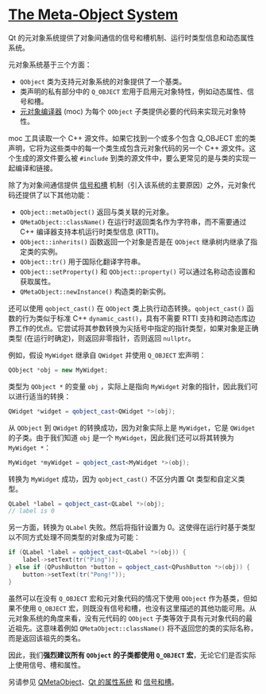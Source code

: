 # [The Meta-Object System](https://doc.qt.io/qt-6/metaobjects.html)

Qt 的元对象系统提供了对象间通信的信号和槽机制、运行时类型信息和动态属性系统。

元对象系统基于三个方面：

- `QObject` 类为支持元对象系统的对象提供了一个基类。
- 类声明的私有部分中的 `Q_OBJECT` 宏用于启用元对象特性，例如动态属性、信号和槽。
- [元对象编译器](https://doc.qt.io/qt-6/moc.html) (moc) 为每个 `QObject` 子类提供必要的代码来实现元对象特性。

moc 工具读取一个 C++ 源文件。如果它找到一个或多个包含 Q_OBJECT 宏的类声明，它将为这些类中的每一个类生成包含元对象代码的另一个 C++ 源文件。这个生成的源文件要么被 `#include` 到类的源文件中，要么更常见的是与类的实现一起编译和链接。

除了为对象间通信提供 [信号和槽](<./Signals & Slots.md>) 机制（引入该系统的主要原因）之外，元对象代码还提供了以下其他功能：

- `QObject::metaObject()` 返回与类关联的元对象。
- `QMetaObject::className()` 在运行时返回类名作为字符串，而不需要通过 C++ 编译器支持本机运行时类型信息 (RTTI)。
- `QObject::inherits()` 函数返回一个对象是否是在 `QObject` 继承树内继承了指定类的实例。
- `QObject::tr()` 用于国际化翻译字符串。
- `QObject::setProperty()` 和 `QObject::property()` 可以通过名称动态设置和获取属性。
- `QMetaObject::newInstance()` 构造类的新实例。 

还可以使用 `qobject_cast()` 在 `QObject` 类上执行动态转换。`qobject_cast()` 函数的行为类似于标准 C++ `dynamic_cast()`，具有不需要 RTTI 支持和跨动态库边界工作的优点。它尝试将其参数转换为尖括号中指定的指针类型，如果对象是正确类型 (在运行时确定)，则返回非零指针，否则返回 `nullptr`。

例如，假设 `MyWidget` 继承自 `QWidget` 并使用 `Q_OBJECT` 宏声明：

```c++
QObject *obj = new MyWidget;
```

类型为 `QObject *` 的变量 `obj` ，实际上是指向 `MyWidget` 对象的指针，因此我们可以进行适当的转换：

```c++
QWidget *widget = qobject_cast<QWidget *>(obj);
```

从 `QObject` 到 `QWidget` 的转换成功，因为对象实际上是 `MyWidget`，它是 `QWidget` 的子类。由于我们知道 `obj` 是一个 `MyWidget`，因此我们还可以将其转换为 `MyWidget *`：

```c++
MyWidget *myWidget = qobject_cast<MyWidget *>(obj);
```

转换为 `MyWidget` 成功，因为 `qobject_cast()` 不区分内置 Qt 类型和自定义类型。

```c++
QLabel *label = qobject_cast<QLabel *>(obj);
// label is 0
```

另一方面，转换为 `QLabel` 失败。然后将指针设置为 0。这使得在运行时基于类型以不同方式处理不同类型的对象成为可能：

```c++
if (QLabel *label = qobject_cast<QLabel *>(obj)) {
    label->setText(tr("Ping"));
} else if (QPushButton *button = qobject_cast<QPushButton *>(obj)) {
    button->setText(tr("Pong!"));
}
```

虽然可以在没有 `Q_OBJECT` 宏和元对象代码的情况下使用 `QObject` 作为基类，但如果不使用 `Q_OBJECT` 宏，则既没有信号和槽，也没有这里描述的其他功能可用。从元对象系统的角度来看，没有元代码的 `QObject` 子类等效于具有元对象代码的最近祖先。这意味着例如 `QMetaObject::className()` 将不返回您的类的实际名称，而是返回该祖先的类名。

因此，我们**强烈建议所有 `QObject` 的子类都使用 `Q_OBJECT` 宏**，无论它们是否实际上使用信号、槽和属性。

另请参见 [QMetaObject](https://doc.qt.io/qt-6/qmetaobject.html)、[Qt 的属性系统](<./The Property System.md>) 和 [信号和槽](<./Signals & Slots.md>)。



<!-- 完成标志, 看不到, 请忽略! -->
